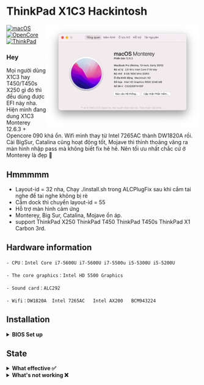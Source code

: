 # ThinkPad X1C3 Hackintosh

<img align="right" src="./demo.png" alt="Thinkpad X1C3" width="400">

[![macOS](https://img.shields.io/badge/macOS-12.5-blue)](https://developer.apple.com/documentation/macos-release-notes)
[![OpenCore](https://img.shields.io/badge/OpenCore-0.8.0-green)](https://github.com/acidanthera/OpenCorePkg)
[![ThinkPad](https://img.shields.io/badge/ThinkPad-T450s.X250.T450.X1C3-orange)](https://think.lenovo.com.cn/index.html)

### Hey

Mọi người dùng X1C3 hay T450/T450s X250 gì đó thì đều dùng được EFI này nha. Hiện mình đang dung X1C3 Monterey 12.6.3 + Opencore 090 khá ổn. Wifi mình thay từ Intel 7265AC thành DW1820A rồi. Cài BigSur, Catalina cũng hoạt động tốt, Mojave thì thỉnh thoảng văng ra màn hình nhập pass mà không biết fix hê hê. Nên tối ưu nhất chắc cứ ở Monterey là đẹp 🍉

## Hmmmmm

- Layout-id = 32 nha, Chạy ./install.sh trong ALCPlugFix sau khi cắm tai nghe để tai nghe không bị rè
- Cắm dock thì chuyển layout-id = 55
- Hỗ trợ màn hình cảm ứng
- Monterey, Big Sur, Catalina, Mojave ổn áp.
- support ThinkPad X250 ThinkPad T450 ThinkPad T450s ThinkPad X1 Carbon 3rd.

## Hardware information

```
- CPU：Intel Core i7-5600U i7-5600U i7-5500u i5-5300U i5-5200U

- The core graphics：Intel HD 5500 Graphics

- Sound card：ALC292

- Wifi：DW1820A  Intel 7265AC   Intel AX200   BCM943224
```

## Installation

<details>  
<summary><strong>BIOS Set up</strong></summary>
</br>

**BIOS (1.37):**

- Security -> Security Chip`: **Disabled**;
- Memory Protection -> Execution Prevention`: **Enabled**;
- Virtualization -> Intel Virtualization Technology`: **Enabled**;
- Internal Device Access -> Bottom Cover Tamper Detection`: must be **Disabled**;
- Anti-Theft -> Current Setting`: **Disabled**;
- Anti-Theft -> Computrace -> Current Setting`: **Disabled**;
- Secure Boot -> Secure Boot`: **Disabled**;
- UEFI/Legacy Boot`: **UEFI Only**;
- CSM Support`: **Yes**.

</details>

## State

<details>  
<summary><strong>What effective ✅</strong></summary>
</br>
 
- [x] CPUPower management
- [x] Intel HD 5500 Graphics 
- [x] The complete USB
- [x] camera
- [x] Sleep/wake up/shut down/restart
- [x] Intel Gigabit Ethernet (you can't use the Ethernet interface on your laptop after connecting to the docking station)
- [x] Wifi, Bluetooth, Airdrop, Handoff, Continuity     (Using intel-Wi-Fi may cause no sound after waking up)
- [x] iMessage, FaceTime, App Store, iTunes Store
- [x] Speaker and headphone jack    
- [x] Battery and complete battery information
- [x] Keyboard maps and hotkeys [ThinkpadAssistant](https://github.com/MSzturc/ThinkpadAssistant) 
- [x] The trackpad, the little red dot, and the physical button 
- [x] Support touch screen      (With multi-touch and touchscreen gestures)
- [x] mini DisplayPort
- [x] SD card reader    (Fixed by modifying the source code of [Sinetek-rtsx.kext](https://github.com/cholonam/Sinetek-rtsx/pull/18), for which I studied IOKit for a while)
- [x] Docking USB
- [x] Docking Ethernet
- [x] Docking Audio     ( Set layout-id of sound card to 55. )
- [x] Docking VGA
- [x] Docking DisplayPort
- [x] Docking DVI
- [x] Docking HDMI
- [x] Sidecar

</details>

<details>  
<summary><strong>What's not working ❌</strong></summary>
</br>

- [ ] VGA
- [ ] The fingerprint

</details>
